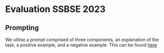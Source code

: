 # Evaluation SSBSE 2023

## Prompting

We utilise a prompt comprised of three components, an explanation of the task, a positive example, and a negative example. This can be found [here](./LLM-corpus-generation/LLM-R2/gptGenerator/preamble)
